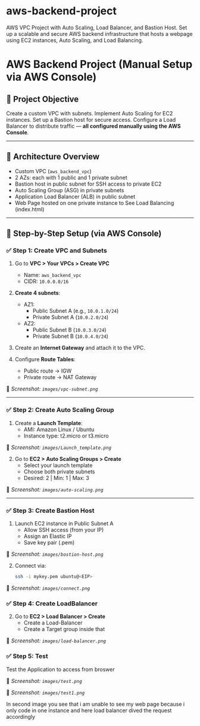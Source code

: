 # aws-backend-project
AWS VPC Project with Auto Scaling, Load Balancer, and Bastion Host. Set up a scalable and secure AWS backend infrastructure that hosts a webpage using EC2 instances, Auto Scaling, and Load Balancing.
# AWS Backend Project (Manual Setup via AWS Console)

## 🎯 Project Objective
Create a custom VPC with subnets.
Implement Auto Scaling for EC2 instances.
Set up a Bastion host for secure access.
Configure a Load Balancer to distribute traffic
— **all configured manually using the AWS Console**.

---

## 🧱 Architecture Overview

- Custom VPC (`aws_backend_vpc`)
- 2 AZs: each with 1 public and 1 private subnet
- Bastion host in public subnet for SSH access to private EC2
- Auto Scaling Group (ASG) in private subnets
- Application Load Balancer (ALB) in public subnet
- Web Page hosted on one private instance to See Load Balancing (index.html)

---

## 🔧 Step-by-Step Setup (via AWS Console)

### ✅ Step 1: Create VPC and Subnets

1. Go to **VPC > Your VPCs > Create VPC**
   - Name: `aws_backend_vpc`
   - CIDR: `10.0.0.0/16`

2. **Create 4 subnets**:
   - AZ1:
     - Public Subnet A (e.g., `10.0.1.0/24`)
     - Private Subnet A (`10.0.2.0/24`)
   - AZ2:
     - Public Subnet B (`10.0.3.0/24`)
     - Private Subnet B (`10.0.4.0/24`)

3. Create an **Internet Gateway** and attach it to the VPC.

4. Configure **Route Tables**:
   - Public route → IGW
   - Private route → NAT Gateway 

📸 _Screenshot: `images/vpc-subnet.png`_

---

### ✅ Step 2: Create Auto Scaling Group

1. Create a **Launch Template**:
   - AMI: Amazon Linux / Ubuntu
   - Instance type: t2.micro or t3.micro

📸 _Screenshot: `images/Launch_template.png`_

2. Go to **EC2 > Auto Scaling Groups > Create**
   - Select your launch template
   - Choose both private subnets
   - Desired: 2 | Min: 1 | Max: 3

📸 _Screenshot: `images/auto-scaling.png`_

---

### ✅ Step 3: Create Bastion Host

1. Launch EC2 instance in Public Subnet A
   - Allow SSH access (from your IP)
   - Assign an Elastic IP
   - Save key pair (.pem)

📸 _Screenshot: `images/bostion-host.png`_

2. Connect via:
   ```bash
   ssh -i mykey.pem ubuntu@<EIP>
   
📸 _Screenshot: `images/connect.png`_


### ✅ Step 4: Create LoadBalancer
2. Go to **EC2 > Load Balancer > Create**
   - Create a Load-Balancer
   - Create a Target group inside that 
   

📸 _Screenshot: `images/load-balancer.png`_


### ✅ Step 5: Test
 Test the Application to access from broswer 

 📸 _Screenshot: `images/test.png`_

 📸 _Screenshot: `images/test1.png`_

 In second image you see that i am unable to see my web page because i only code in one instance and here load balancer dived the request accordingly 